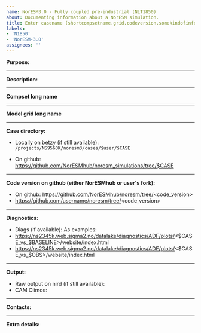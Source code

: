 ```yaml
---
name: NorESM3.0 - Fully coupled pre-industrial (NLT1850)
about: Documenting information about a NorESM simulation.
title: Enter casename (shortcompsetname.grid.codeversion.somekindofinfo.yyyymmdd)
labels:
- 'N1850'
- 'NorESM-3.0'
assignees: ''
---
```

**Purpose:**

___
**Description:**

___
**Compset long name**

___
**Model grid long name**

___
**Case directory:**
- Locally on betzy (if still available):
`/projects/NS9560K/noresm3/cases/$user/$CASE`

- On github:
https://github.com/NorESMhub/noresm_simulations/tree/$CASE
___
**Code version on github (either NorESMhub or user's fork):**
- On github: https://github.com/NorESMhub/noresm/tree/<code_version>
- https://github.com/username/noresm/tree/<code_version>
___
**Diagnostics:**
- Diags (if available):
As examples:
- https://ns2345k.web.sigma2.no/datalake/diagnostics/ADF/plots/<$CASE_vs_$BASELINE>/website/index.html
- https://ns2345k.web.sigma2.no/datalake/diagnostics/ADF/plots/<$CASE_vs_$OBS>/website/index.html

___
**Output:**
- Raw output on nird (if still available):
- CAM Climos:
___
**Contacts:**

___
**Extra details:**
